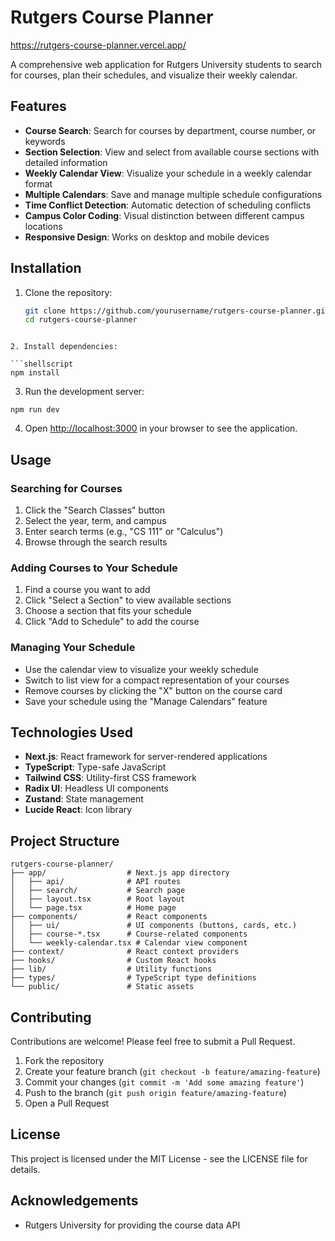 # Rutgers Course Planner

https://rutgers-course-planner.vercel.app/

A comprehensive web application for Rutgers University students to search for courses, plan their schedules, and visualize their weekly calendar.

## Features

- **Course Search**: Search for courses by department, course number, or keywords
- **Section Selection**: View and select from available course sections with detailed information
- **Weekly Calendar View**: Visualize your schedule in a weekly calendar format
- **Multiple Calendars**: Save and manage multiple schedule configurations
- **Time Conflict Detection**: Automatic detection of scheduling conflicts
- **Campus Color Coding**: Visual distinction between different campus locations
- **Responsive Design**: Works on desktop and mobile devices

## Installation

1. Clone the repository:
   ```bash
   git clone https://github.com/yourusername/rutgers-course-planner.git
   cd rutgers-course-planner
```

2. Install dependencies:

```shellscript
npm install
```


3. Run the development server:

```shellscript
npm run dev
```


4. Open [http://localhost:3000](http://localhost:3000) in your browser to see the application.


## Usage

### Searching for Courses

1. Click the "Search Classes" button
2. Select the year, term, and campus
3. Enter search terms (e.g., "CS 111" or "Calculus")
4. Browse through the search results


### Adding Courses to Your Schedule

1. Find a course you want to add
2. Click "Select a Section" to view available sections
3. Choose a section that fits your schedule
4. Click "Add to Schedule" to add the course


### Managing Your Schedule

- Use the calendar view to visualize your weekly schedule
- Switch to list view for a compact representation of your courses
- Remove courses by clicking the "X" button on the course card
- Save your schedule using the "Manage Calendars" feature


## Technologies Used

- **Next.js**: React framework for server-rendered applications
- **TypeScript**: Type-safe JavaScript
- **Tailwind CSS**: Utility-first CSS framework
- **Radix UI**: Headless UI components
- **Zustand**: State management
- **Lucide React**: Icon library


## Project Structure

```plaintext
rutgers-course-planner/
├── app/                  # Next.js app directory
│   ├── api/              # API routes
│   ├── search/           # Search page
│   ├── layout.tsx        # Root layout
│   └── page.tsx          # Home page
├── components/           # React components
│   ├── ui/               # UI components (buttons, cards, etc.)
│   ├── course-*.tsx      # Course-related components
│   └── weekly-calendar.tsx # Calendar view component
├── context/              # React context providers
├── hooks/                # Custom React hooks
├── lib/                  # Utility functions
├── types/                # TypeScript type definitions
└── public/               # Static assets
```

## Contributing

Contributions are welcome! Please feel free to submit a Pull Request.

1. Fork the repository
2. Create your feature branch (`git checkout -b feature/amazing-feature`)
3. Commit your changes (`git commit -m 'Add some amazing feature'`)
4. Push to the branch (`git push origin feature/amazing-feature`)
5. Open a Pull Request


## License

This project is licensed under the MIT License - see the LICENSE file for details.

## Acknowledgements

- Rutgers University for providing the course data API

